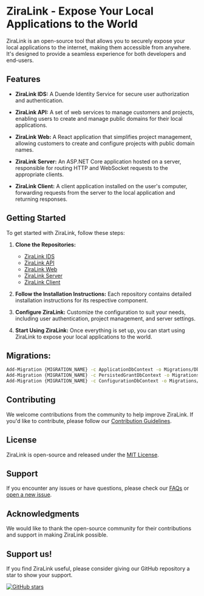 # ZiraLink - Expose Your Local Applications to the World

ZiraLink is an open-source tool that allows you to securely expose your local applications to the internet, making them accessible from anywhere. It's designed to provide a seamless experience for both developers and end-users.

## Features

- **ZiraLink IDS:** A Duende Identity Service for secure user authorization and authentication.

- **ZiraLink API:** A set of web services to manage customers and projects, enabling users to create and manage public domains for their local applications.

- **ZiraLink Web:** A React application that simplifies project management, allowing customers to create and configure projects with public domain names.

- **ZiraLink Server:** An ASP.NET Core application hosted on a server, responsible for routing HTTP and WebSocket requests to the appropriate clients.

- **ZiraLink Client:** A client application installed on the user's computer, forwarding requests from the server to the local application and returning responses.

## Getting Started

To get started with ZiraLink, follow these steps:

1. **Clone the Repositories:**

   - [ZiraLink IDS](https://github.com/saeedmaghdam/ZiraLink.IDS)
   - [ZiraLink API](https://github.com/saeedmaghdam/ZiraLink.Api)
   - [ZiraLink Web](https://github.com/saeedmaghdam/ZiraLink.Web)
   - [ZiraLink Server](https://github.com/saeedmaghdam/ZiraLink.Server)
   - [ZiraLink Client](https://github.com/saeedmaghdam/ZiraLink.Client)

2. **Follow the Installation Instructions:** Each repository contains detailed installation instructions for its respective component.

3. **Configure ZiraLink:** Customize the configuration to suit your needs, including user authentication, project management, and server settings.

4. **Start Using ZiraLink:** Once everything is set up, you can start using ZiraLink to expose your local applications to the world.

## Migrations:
```sh
Add-Migration {MIGRATION_NAME} -c ApplicationDbContext -o Migrations/DbContext/ApplicationDbContextMigrations
Add-Migration {MIGRATION_NAME} -c PersistedGrantDbContext -o Migrations/DbContext/PersistedGrantDbContextMigrations
Add-Migration {MIGRATION_NAME} -c ConfigurationDbContext -o Migrations/DbContext/ConfigurationDbContextMigrations
```

## Contributing

We welcome contributions from the community to help improve ZiraLink. If you'd like to contribute, please follow our [Contribution Guidelines](CONTRIBUTING.md).

## License

ZiraLink is open-source and released under the [MIT License](LICENSE.md).

## Support

If you encounter any issues or have questions, please check our [FAQs](FAQ.md) or [open a new issue](https://github.com/saeedmaghdam/ZiraLink/issues).

## Acknowledgments

We would like to thank the open-source community for their contributions and support in making ZiraLink possible.

## Support us!

If you find ZiraLink useful, please consider giving our GitHub repository a star to show your support.

[![GitHub stars](https://img.shields.io/github/stars/saeedmaghdam/ZiraLink.IDS)](https://github.com/saeedmaghdam/ZiraLink/stargazers)